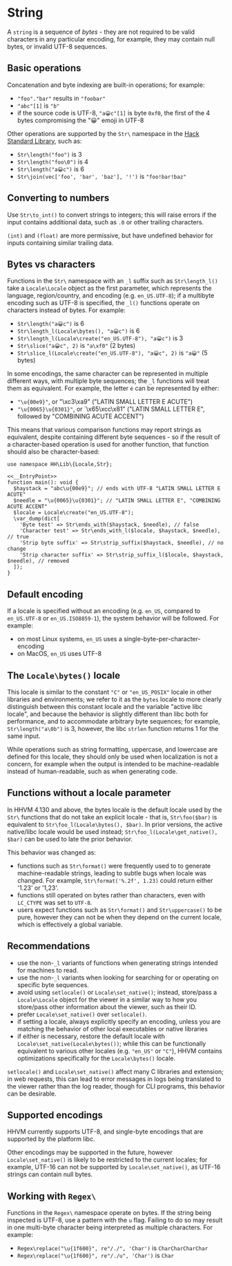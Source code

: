 # String

A `string` is a sequence of *bytes* - they are not required to be valid characters in any particular encoding,
for example, they may contain null bytes, or invalid UTF-8 sequences.

## Basic operations

Concatenation and byte indexing are built-in operations; for example:

- `"foo"."bar"` results in `"foobar"`
- `"abc"[1]` is `"b"`
- if the source code is UTF-8, `"a😀c"[1]` is byte `0xf0`, the first of the 4 bytes compromising the "😀" emoji in UTF-8

Other operations are supported by the `Str\` namespace in the [Hack Standard Library](/docs/hsl/overview), such as:

- `Str\length("foo")` is 3
- `Str\length("foo\0")` is 4
- `Str\length("a😀c")` is 6
- `Str\join(vec['foo', 'bar', 'baz'], '!')` is `"foo!bar!baz"`

## Converting to numbers

Use `Str\to_int()` to convert strings to integers; this will raise errors if the input contains additional data, such as `.0` or other trailing characters.

`(int)` and `(float)` are more permissive, but have undefined behavior for inputs containing similar trailing data.

## Bytes vs characters

Functions in the `Str\` namespace with an `_l` suffix such as `Str\length_l()` take a `Locale\Locale` object
as the first parameter, which represents the language, region/country, and encoding (e.g. `en_US.UTF-8`); if a
multibyte encoding such as UTF-8 is specified, the `_l()` functions operate on characters instead of bytes. For
example:

- `Str\length("a😀c")` is 6
- `Str\length_l(Locale\bytes(), "a😀c")` is 6
- `Str\length_l(Locale\create("en_US.UTF-8"), "a😀c")` is 3
- `Str\slice("a😀c", 2)` is `"a\xf0"` (2 bytes)
- `Str\slice_l(Locale\create("en_US.UTF-8"), "a😀c", 2)` is `"a😀"` (5 bytes)

In some encodings, the same character can be represented in multiple different ways, with multiple byte sequences;
the `_l` functions will treat them as equivalent. For example, the letter `é` can be represented by either:

- `"\u{00e9}"`, or "\xc3\xa9" ("LATIN SMALL LETTER E ACUTE")
- `"\u{0065}\u{0301}"`, or `\x65\xcc\x81" ("LATIN SMALL LETTER E", followed by "COMBINING ACUTE ACCENT")

This means that various comparison functions may report strings as equivalent, despite containing different
byte sequences - so if the result of a character-based operation is used for another function, that function
should also be character-based:

```hack
use namespace HH\Lib\{Locale,Str};

<<__EntryPoint>>
function main(): void {
  $haystack = "abc\u{00e9}"; // ends with UTF-8 "LATIN SMALL LETTER E ACUTE"
  $needle = "\u{0065}\u{0301}"; // "LATIN SMALL LETTER E", "COMBINING ACUTE ACCENT"
  $locale = Locale\create("en_US.UTF-8");
  \var_dump(dict[
    'Byte test' => Str\ends_with($haystack, $needle), // false
    'Character test' => Str\ends_with_l($locale, $haystack, $needle), // true
    'Strip byte suffix' => Str\strip_suffix($haystack, $needle), // no change
    'Strip character suffix' => Str\strip_suffix_l($locale, $haystack, $needle), // removed
  ]);
}
```

## Default encoding

If a locale is specified without an encoding (e.g. `en_US`, compared to `en_US.UTF-8` or `en_US.ISO8859-1`), the system behavior will be followed. For example:
- on most Linux systems, `en_US` uses a single-byte-per-character-encoding
- on MacOS, `en_US` uses UTF-8

## The `Locale\bytes()` locale

This locale is similar to the constant `"C"` or `"en_US_POSIX"` locale in other libraries and environments; we refer to it as the `bytes` locale to more clearly distinguish between this constant locale and the variable "active libc locale", and because the behavior is slightly different than libc both for performance, and to accommodate arbitrary byte sequences; for example, `Str\length("a\0b")` is 3, however, the libc `strlen` function returns 1 for the same input.

While operations such as string formatting, uppercase, and lowercase are defined for this locale, they should
only be used when localization is not a concern, for example when the output is intended to be machine-readable
instead of human-readable, such as when generating code.

## Functions without a locale parameter

In HHVM 4.130 and above, the bytes locale is the default locale used by the `Str\` functions that do not take an explicit locale - that is, `Str\foo($bar)` is equivalent to `Str\foo_l(Locale\bytes(), $bar)`. In prior versions, the active native/libc locale would be used instead; `Str\foo_l(Locale\get_native(), $bar)` can be used to    late the prior behavior.

This behavior was changed as:
- functions such as `Str\format()` were frequently used to to generate machine-readable strings, leading to subtle
  bugs when locale was changed. For example, `Str\format('%.2f', 1.23)` could return either '1.23' or '1,23'.
- functions still operated on bytes rather than characters, even with `LC_CTYPE` was set to `UTF-8`.
- users expect functions such as `Str\format()` and `Str\uppercase()` to be pure, however they can not be when
  they depend on the current locale, which is effectively a global variable.

## Recommendations

- use the non-`_l` variants of functions when generating strings intended for machines to read.
- use the non-`_l` variants when looking for searching for or operating on specific byte sequences.
- avoid using `setlocale()` or `Locale\set_native()`; instead, store/pass a `Locale\Locale` object for the
  viewer in a similar way to how you store/pass other information about the viewer, such as their ID.
- prefer `Locale\set_native()` over `setlocale()`.
- if setting a locale, always explicitly specify an encoding, unless you are matching the behavior of other local executables or native libraries
- if either is necessary, restore the default locale with `Locale\set_native(Locale\bytes())`; while this can be
  functionally equivalent to various other locales (e.g. `"en_US"` or `"C"`), HHVM contains optimizations
  specifically for the `Locale\bytes()` locale.

`setlocale()` and `Locale\set_native()` affect many C libraries and extension; in web requests, this can lead
to error messages in logs being translated to the viewer rather than the log reader, though for CLI programs, this
behavior can be desirable.

## Supported encodings

HHVM currently supports UTF-8, and single-byte encodings that are supported by the platform libc.

Other encodings may be supported in the future, however `Locale\set_native()` is likely to be restricted to
the current locales; for example, UTF-16 can not be supported by `Locale\set_native()`, as UTF-16 strings can
contain null bytes.

## Working with `Regex\`
Functions in the `Regex\` namespace operate on bytes. If the string being inspected is UTF-8, use a pattern with the `u` flag. Failing to do so may result in one multi-byte character being interpreted as multiple characters. For example:

- `Regex\replace("\u{1f600}", re"/./", 'Char')` is `CharCharCharChar`
- `Regex\replace("\u{1f600}", re"/./u", 'Char')` is `Char`
